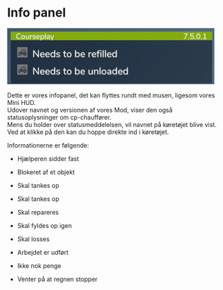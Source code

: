 # Info panel

![Image](../assets/images/infopanel_0_0_480_130.png)

  
Dette er vores infopanel, det kan flyttes rundt med musen, ligesom vores Mini HUD.  
Udover navnet og versionen af ​​vores Mod, viser den også statusoplysninger om cp-chauffører.  
Mens du holder over statusmeddelelsen, vil navnet på køretøjet blive vist.  
Ved at klikke på den kan du hoppe direkte ind i køretøjet.  


  
Informationerne er følgende:  

- Hjælperen sidder fast  

- Blokeret af et objekt  

- Skal tankes op  

- Skal tankes op  

- Skal repareres  

- Skal fyldes op igen  

- Skal losses  

- Arbejdet er udført  

- Ikke nok penge  

- Venter på at regnen stopper  


